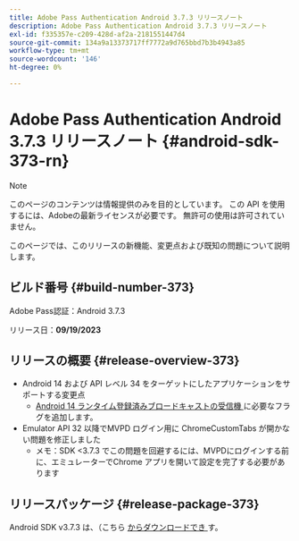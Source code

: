 ```yaml
---
title: Adobe Pass Authentication Android 3.7.3 リリースノート
description: Adobe Pass Authentication Android 3.7.3 リリースノート
exl-id: f335357e-c209-428d-af2a-2181551447d4
source-git-commit: 134a9a13373717ff7772a9d765bbd7b3b4943a85
workflow-type: tm+mt
source-wordcount: '146'
ht-degree: 0%

---
```


# Adobe Pass Authentication Android 3.7.3 リリースノート {#android-sdk-373-rn}

>[!NOTE]
>
>このページのコンテンツは情報提供のみを目的としています。 この API を使用するには、Adobeの最新ライセンスが必要です。 無許可の使用は許可されていません。

このページでは、このリリースの新機能、変更点および既知の問題について説明します。

## ビルド番号 {#build-number-373}

Adobe Pass認証：Android 3.7.3

リリース日：**09/19/2023**

## リリースの概要 {#release-overview-373}

* Android 14 および API レベル 34 をターゲットにしたアプリケーションをサポートする変更点
   * [Android 14 ランタイム登録済みブロードキャストの受信機 ](https://developer.android.com/about/versions/14/behavior-changes-14#runtime-receivers-exported) に必要なフラグを追加します。
* Emulator API 32 以降でMVPD ログイン用に ChromeCustomTabs が開かない問題を修正しました
   * メモ：SDK &lt;3.7.3 でこの問題を回避するには、MVPDにログインする前に、エミュレーターでChrome アプリを開いて設定を完了する必要があります

## リリースパッケージ {#release-package-373}

Android SDK v3.7.3 は、（こちら [ からダウンロードでき ](https://tve.zendesk.com/hc/en-us/articles/204963219-Android-Native-AccessEnabler-Library) す。
